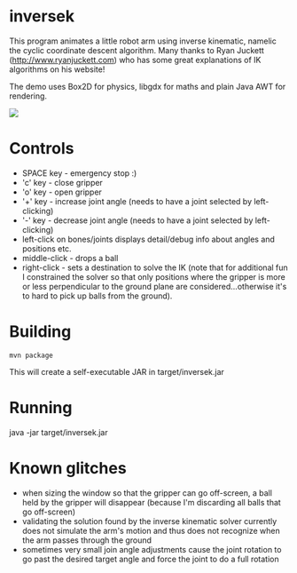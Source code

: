 # inversek

This program animates a little robot arm using inverse kinematic, namelic the cyclic coordinate descent algorithm. Many thanks to Ryan Juckett 
(http://www.ryanjuckett.com) who has some great explanations of IK algorithms on his website!

The demo uses Box2D for physics, libgdx for maths and plain Java AWT for rendering.

![](https://github.com/toby1984/inversek/blob/master/screenshot.png?raw=true "")

# Controls

- SPACE key - emergency stop :)
- 'c' key - close gripper
- 'o' key - open gripper
- '+' key - increase joint angle (needs to have a joint selected by left-clicking)
- '-' key - decrease joint angle (needs to have a joint selected by left-clicking)
- left-click on bones/joints displays detail/debug info about angles and positions etc.
- middle-click - drops a ball
- right-click - sets a destination to solve the IK (note that for additional fun I constrained the solver so that only positions where the gripper is more or less perpendicular to the ground plane are considered...otherwise it's to hard to pick up balls from the ground). 

# Building

    mvn package

This will create a self-executable JAR in target/inversek.jar

# Running

java -jar target/inversek.jar

# Known glitches

- when sizing the window so that the gripper can go off-screen, a ball held by the gripper will disappear (because I'm discarding all balls that go off-screen)
- validating the solution found by the inverse kinematic solver currently does not simulate the arm's motion and thus does not recognize when the arm passes through the ground
- sometimes very small join angle adjustments cause the joint rotation to go past the desired target angle and force the joint to do a full rotation
